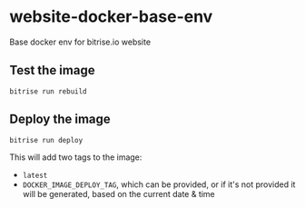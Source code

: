 # website-docker-base-env

Base docker env for bitrise.io website

## Test the image

```
bitrise run rebuild
```

## Deploy the image

```
bitrise run deploy
```

This will add two tags to the image:

* `latest`
* `DOCKER_IMAGE_DEPLOY_TAG`, which can be provided, or if it's not provided
  it will be generated, based on the current date & time

